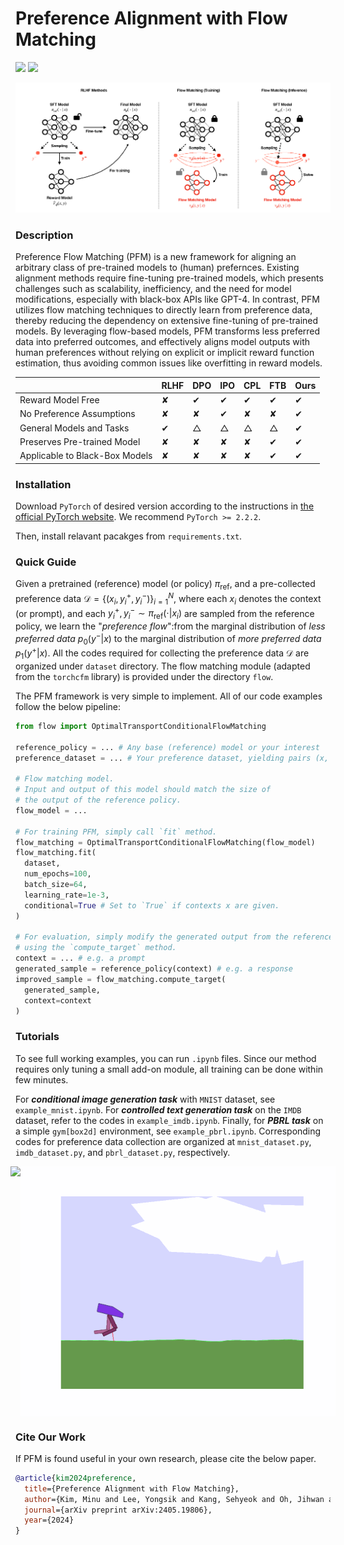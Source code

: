 # Preference Alignment with Flow Matching

<a href="https://arxiv.org/abs/2405.19806"><img src="https://img.shields.io/badge/Paper-arXiv:2405.19806-Green"></a>
<a href=#bibtex><img src="https://img.shields.io/badge/Paper-BibTex-yellow"></a>

![main_figure](./assets/main.png)  

### Description

Preference Flow Matching (PFM) is a new framework for aligning an arbitrary class of pre-trained models to (human) prefernces. Existing alignment methods require fine-tuning pre-trained models, which presents challenges such as scalability, inefficiency, and the need for model modifications, especially with black-box APIs like GPT-4. In contrast, PFM utilizes flow matching techniques to directly learn from preference data, thereby reducing the dependency on extensive fine-tuning of pre-trained models. By leveraging flow-based models, PFM transforms less preferred data into preferred outcomes, and effectively aligns model outputs with human preferences without relying on explicit or implicit reward function estimation, thus avoiding common issues like overfitting in reward models.

|                                          | RLHF    | DPO     | IPO       | CPL     | FTB     | Ours    |
|------------------------------------------|---------|---------|-----------|---------|---------|---------|
| Reward Model Free                        | ✘       | ✔       | ✔         | ✔       | ✔       | ✔       |
| No Preference Assumptions                | ✘       | ✘       | ✔         | ✘       | ✘       | ✔       |
| General Models and Tasks                 | ✔       | △       | △         | △       | △       | ✔       |
| Preserves Pre-trained Model              | ✘       | ✘       | ✘         | ✘       | ✔       | ✔       |
| Applicable to Black-Box Models           | ✘       | ✘       | ✘         | ✘       | ✔       | ✔       |


### Installation 
Download `PyTorch` of desired version according to the instructions in [the official PyTorch website](https://pytorch.org/). We recommend `PyTorch >= 2.2.2`.

Then, install relavant pacakges from `requirements.txt`.

### Quick Guide
Given a pretrained (reference) model (or policy) $\pi_{\mathrm{ref}}$, and a pre-collected preference data $\mathcal{D} = \{(x_{i}, y_{i}^{+}, y_{i}^{-})\}_{i=1}^{N}$, where each $x_{i}$ denotes the context (or prompt), and each $y_{i}^{+}, y_{i}^{-} \sim \pi_{\mathrm{ref}}(\cdot | x_{i})$ are sampled from the reference policy, we learn the "*preference flow*":from the marginal distribution of *less preferred data* $p_{0}(y^{-} | x)$ to the marginal distribution of *more preferred data* $p_{1}(y^{+} | x)$. All the codes required for collecting the preference data $\mathcal{D}$ are organized under `dataset` directory. The flow matching module (adapted from the `torchcfm` library) is provided under the directory `flow`.  

The PFM framework is very simple to implement. All of our code examples follow the below pipeline:
```python
from flow import OptimalTransportConditionalFlowMatching

reference_policy = ... # Any base (reference) model or your interest
preference_dataset = ... # Your preference dataset, yielding pairs (x, y^+, y^-).

# Flow matching model. 
# Input and output of this model should match the size of
# the output of the reference policy.
flow_model = ...

# For training PFM, simply call `fit` method.
flow_matching = OptimalTransportConditionalFlowMatching(flow_model)
flow_matching.fit(
  dataset,
  num_epochs=100,
  batch_size=64,
  learning_rate=1e-3,
  conditional=True # Set to `True` if contexts x are given.
)

# For evaluation, simply modify the generated output from the reference policy
# using the `compute_target` method.
context = ... # e.g. a prompt
generated_sample = reference_policy(context) # e.g. a response
improved_sample = flow_matching.compute_target(
  generated_sample,
  context=context
)
```

### Tutorials

To see full working examples, you can run `.ipynb` files. Since our method requires only tuning a small add-on module, all training can be done within few minutes.

For ***conditional image generation task*** with `MNIST` dataset, see `example_mnist.ipynb`. For ***controlled text generation task*** on the `IMDB` dataset, refer to the codes in `example_imdb.ipynb`. Finally, for ***PBRL task*** on a simple `gym[box2d]` environment, see `example_pbrl.ipynb`. Corresponding codes for preference data collection are organized at `mnist_dataset.py`, `imdb_dataset.py`, and `pbrl_dataset.py`, respectively. 

<div style="display: flex; justify-content: center; align-items: center;">
  <img src="./assets/mnist_example.gif" height="400">
  <img src="./assets/bipedal_walker_positive.gif" height="400">
</div>

### Cite Our Work

If PFM is found useful in your own research, please cite the below paper.

```bibtex
@article{kim2024preference,
  title={Preference Alignment with Flow Matching},
  author={Kim, Minu and Lee, Yongsik and Kang, Sehyeok and Oh, Jihwan and Chong, Song and Yun, Seyoung},
  journal={arXiv preprint arXiv:2405.19806},
  year={2024}
}
```